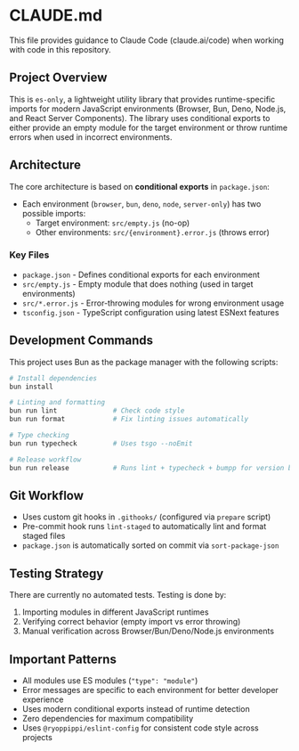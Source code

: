 # CLAUDE.md

This file provides guidance to Claude Code (claude.ai/code) when working with code in this repository.

## Project Overview

This is `es-only`, a lightweight utility library that provides runtime-specific imports for modern JavaScript environments (Browser, Bun, Deno, Node.js, and React Server Components). The library uses conditional exports to either provide an empty module for the target environment or throw runtime errors when used in incorrect environments.

## Architecture

The core architecture is based on **conditional exports** in `package.json`:

- Each environment (`browser`, `bun`, `deno`, `node`, `server-only`) has two possible imports:
  - Target environment: `src/empty.js` (no-op)
  - Other environments: `src/{environment}.error.js` (throws error)

### Key Files

- `package.json` - Defines conditional exports for each environment
- `src/empty.js` - Empty module that does nothing (used in target environments)
- `src/*.error.js` - Error-throwing modules for wrong environment usage
- `tsconfig.json` - TypeScript configuration using latest ESNext features

## Development Commands

This project uses Bun as the package manager with the following scripts:

```bash
# Install dependencies
bun install

# Linting and formatting
bun run lint              # Check code style
bun run format            # Fix linting issues automatically

# Type checking
bun run typecheck         # Uses tsgo --noEmit

# Release workflow
bun run release           # Runs lint + typecheck + bumpp for version bumping
```

## Git Workflow

- Uses custom git hooks in `.githooks/` (configured via `prepare` script)
- Pre-commit hook runs `lint-staged` to automatically lint and format staged files
- `package.json` is automatically sorted on commit via `sort-package-json`

## Testing Strategy

There are currently no automated tests. Testing is done by:

1. Importing modules in different JavaScript runtimes
2. Verifying correct behavior (empty import vs error throwing)
3. Manual verification across Browser/Bun/Deno/Node.js environments

## Important Patterns

- All modules use ES modules (`"type": "module"`)
- Error messages are specific to each environment for better developer experience
- Uses modern conditional exports instead of runtime detection
- Zero dependencies for maximum compatibility
- Uses `@ryoppippi/eslint-config` for consistent code style across projects

